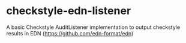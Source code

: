 # checkstyle-edn-listener
A basic Checkstyle AuditListener implementation to output checkstyle results in EDN (https://github.com/edn-format/edn)
